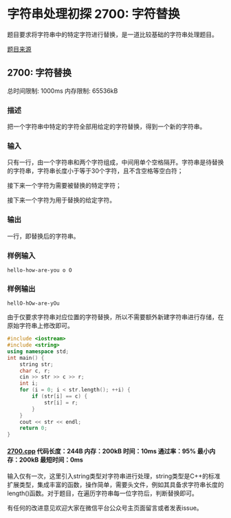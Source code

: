 # 字符串处理初探 2700: 字符替换

题目要求将字符串中的特定字符进行替换，是一道比较基础的字符串处理题目。

[题目来源](http://bailian.openjudge.cn/practice/2700/)

## 2700: 字符替换

总时间限制: 1000ms    内存限制: 65536kB

### 描述

把一个字符串中特定的字符全部用给定的字符替换，得到一个新的字符串。

### 输入

只有一行，由一个字符串和两个字符组成，中间用单个空格隔开。字符串是待替换的字符串，字符串长度小于等于30个字符，且不含空格等空白符；

接下来一个字符为需要被替换的特定字符；

接下来一个字符为用于替换的给定字符。

### 输出

一行，即替换后的字符串。

### 样例输入
```
hello-how-are-you o O
```
### 样例输出
```
hellO-hOw-are-yOu
```
由于仅要求字符串对应位置的字符替换，所以不需要额外新建字符串进行存储，在原始字符串上修改即可。
```cpp
#include <iostream>
#include <string>
using namespace std;
int main() {
	string str;
	char c, r;
	cin >> str >> c >> r;
	int i;
	for (i = 0; i < str.length(); ++i) {
		if (str[i] == c) {
			str[i] = r;
		}
	}
	cout << str << endl;
	return 0;
}
```
#### [2700.cpp](/Code/2700-2799/2700.cpp) 代码长度：244B 内存：200kB 时间：10ms 通过率：95% 最小内存：200kB  最短时间：0ms

输入仅有一次，这里引入string类型对字符串进行处理，string类型是C++的标准扩展类型，集成丰富的函数，操作简单，需要头文件，例如其具备求字符串长度的length()函数。对于题目，在遍历字符串每一位字符后，判断替换即可。

有任何的改进意见欢迎大家在微信平台公众号主页面留言或者发表issue。
